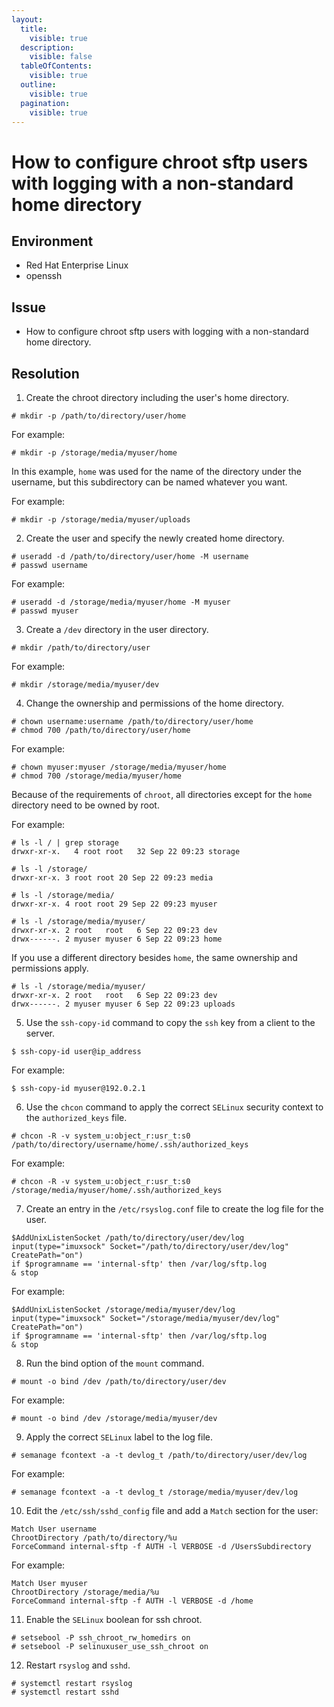 ```yaml
---
layout:
  title:
    visible: true
  description:
    visible: false
  tableOfContents:
    visible: true
  outline:
    visible: true
  pagination:
    visible: true
---
```


# How to configure chroot sftp users with logging with a non-standard home directory

## Environment

* Red Hat Enterprise Linux
* openssh

## Issue

* How to configure chroot sftp users with logging with a non-standard home directory.

## Resolution

1. Create the chroot directory including the user's home directory.

```
# mkdir -p /path/to/directory/user/home
```

For example:

```
# mkdir -p /storage/media/myuser/home
```

In this example, `home` was used for the name of the directory under the username, but this subdirectory can be named whatever you want.

For example:

```
# mkdir -p /storage/media/myuser/uploads
```

2. Create the user and specify the newly created home directory.

```
# useradd -d /path/to/directory/user/home -M username
# passwd username
```

For example:

```
# useradd -d /storage/media/myuser/home -M myuser
# passwd myuser
```

3. Create a `/dev` directory in the user directory.

```
# mkdir /path/to/directory/user
```

For example:

```
# mkdir /storage/media/myuser/dev
```

4. Change the ownership and permissions of the home directory.

```
# chown username:username /path/to/directory/user/home
# chmod 700 /path/to/directory/user/home
```

For example:

```
# chown myuser:myuser /storage/media/myuser/home
# chmod 700 /storage/media/myuser/home
```

Because of the requirements of `chroot`, all directories except for the `home` directory need to be owned by root.

For example:

```
# ls -l / | grep storage
drwxr-xr-x.   4 root root   32 Sep 22 09:23 storage

# ls -l /storage/
drwxr-xr-x. 3 root root 20 Sep 22 09:23 media

# ls -l /storage/media/
drwxr-xr-x. 4 root root 29 Sep 22 09:23 myuser

# ls -l /storage/media/myuser/
drwxr-xr-x. 2 root   root   6 Sep 22 09:23 dev
drwx------. 2 myuser myuser 6 Sep 22 09:23 home
```

If you use a different directory besides `home`, the same ownership and permissions apply.

```
# ls -l /storage/media/myuser/
drwxr-xr-x. 2 root   root   6 Sep 22 09:23 dev
drwx------. 2 myuser myuser 6 Sep 22 09:23 uploads
```

5. Use the `ssh-copy-id` command to copy the `ssh` key from a client to the server.

```
$ ssh-copy-id user@ip_address
```

For example:

```
$ ssh-copy-id myuser@192.0.2.1
```

6. Use the `chcon` command to apply the correct `SELinux` security context to the `authorized_keys` file.

```
# chcon -R -v system_u:object_r:usr_t:s0 /path/to/directory/username/home/.ssh/authorized_keys
```

For example:

```
# chcon -R -v system_u:object_r:usr_t:s0 /storage/media/myuser/home/.ssh/authorized_keys
```

7. Create an entry in the `/etc/rsyslog.conf` file to create the log file for the user.

```
$AddUnixListenSocket /path/to/directory/user/dev/log
input(type="imuxsock" Socket="/path/to/directory/user/dev/log" CreatePath="on")
if $programname == 'internal-sftp' then /var/log/sftp.log
& stop
```

For example:

```
$AddUnixListenSocket /storage/media/myuser/dev/log
input(type="imuxsock" Socket="/storage/media/myuser/dev/log" CreatePath="on")
if $programname == 'internal-sftp' then /var/log/sftp.log
& stop
```

8. Run the bind option of the `mount` command.

```
# mount -o bind /dev /path/to/directory/user/dev
```

For example:

```
# mount -o bind /dev /storage/media/myuser/dev
```

9. Apply the correct `SELinux` label to the log file.

```
# semanage fcontext -a -t devlog_t /path/to/directory/user/dev/log
```

For example:

```
# semanage fcontext -a -t devlog_t /storage/media/myuser/dev/log
```

10. Edit the `/etc/ssh/sshd_config` file and add a `Match` section for the user:

```
Match User username
ChrootDirectory /path/to/directory/%u
ForceCommand internal-sftp -f AUTH -l VERBOSE -d /UsersSubdirectory
```

For example:

```
Match User myuser
ChrootDirectory /storage/media/%u
ForceCommand internal-sftp -f AUTH -l VERBOSE -d /home
```

11. Enable the `SELinux` boolean for ssh chroot.

```
# setsebool -P ssh_chroot_rw_homedirs on
# setsebool -P selinuxuser_use_ssh_chroot on
```

12. Restart `rsyslog` and `sshd`.

```
# systemctl restart rsyslog
# systemctl restart sshd
```
